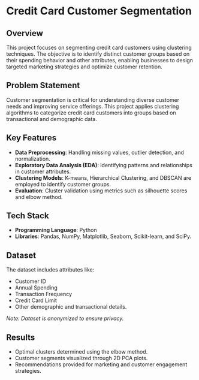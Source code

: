
# Credit Card Customer Segmentation

## Overview
This project focuses on segmenting credit card customers using clustering techniques. The objective is to identify distinct customer groups based on their spending behavior and other attributes, enabling businesses to design targeted marketing strategies and optimize customer retention.

## Problem Statement
Customer segmentation is critical for understanding diverse customer needs and improving service offerings. This project applies clustering algorithms to categorize credit card customers into groups based on transactional and demographic data.

## Key Features
- **Data Preprocessing**: Handling missing values, outlier detection, and normalization.
- **Exploratory Data Analysis (EDA)**: Identifying patterns and relationships in customer attributes.
- **Clustering Models**: K-means, Hierarchical Clustering, and DBSCAN are employed to identify customer groups.
- **Evaluation**: Cluster validation using metrics such as silhouette scores and elbow method.

## Tech Stack
- **Programming Language**: Python
- **Libraries**: Pandas, NumPy, Matplotlib, Seaborn, Scikit-learn, and SciPy.

## Dataset
The dataset includes attributes like:
- Customer ID
- Annual Spending
- Transaction Frequency
- Credit Card Limit
- Other demographic and transactional details.

_Note: Dataset is anonymized to ensure privacy._

## Results
- Optimal clusters determined using the elbow method.
- Customer segments visualized through 2D PCA plots.
- Recommendations provided for marketing and customer engagement strategies.
